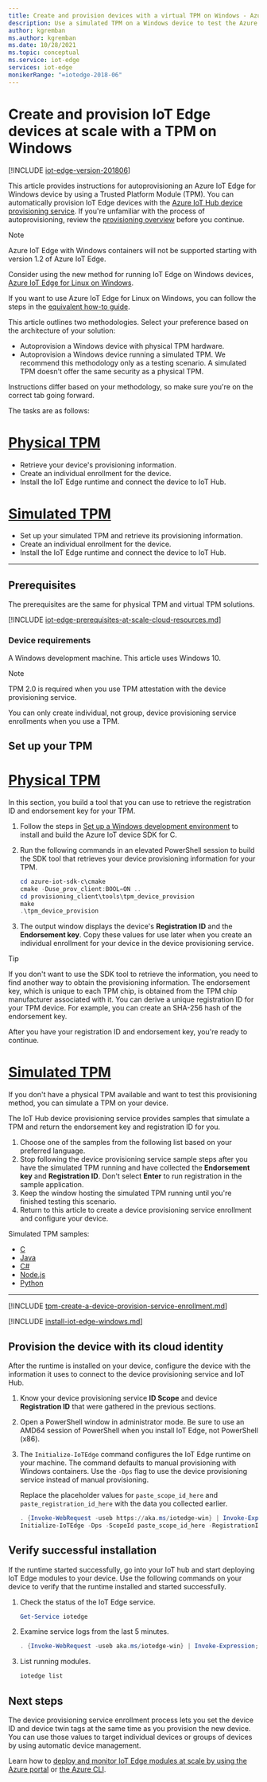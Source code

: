 ```yaml
---
title: Create and provision devices with a virtual TPM on Windows - Azure IoT Edge | Microsoft Docs 
description: Use a simulated TPM on a Windows device to test the Azure device provisioning service for Azure IoT Edge
author: kgremban
ms.author: kgremban
ms.date: 10/28/2021
ms.topic: conceptual
ms.service: iot-edge
services: iot-edge
monikerRange: "=iotedge-2018-06"
---
```


# Create and provision IoT Edge devices at scale with a TPM on Windows

[!INCLUDE [iot-edge-version-201806](../../includes/iot-edge-version-201806.md)]

This article provides instructions for autoprovisioning an Azure IoT Edge for Windows device by using a Trusted Platform Module (TPM). You can automatically provision IoT Edge devices with the [Azure IoT Hub device provisioning service](../iot-dps/index.yml). If you're unfamiliar with the process of autoprovisioning, review the [provisioning overview](../iot-dps/about-iot-dps.md#provisioning-process) before you continue.

>[!NOTE]
>Azure IoT Edge with Windows containers will not be supported starting with version 1.2 of Azure IoT Edge.
>
>Consider using the new method for running IoT Edge on Windows devices, [Azure IoT Edge for Linux on Windows](iot-edge-for-linux-on-windows.md).
>
>If you want to use Azure IoT Edge for Linux on Windows, you can follow the steps in the [equivalent how-to guide](how-to-provision-devices-at-scale-linux-on-windows-tpm.md).

This article outlines two methodologies. Select your preference based on the architecture of your solution:

- Autoprovision a Windows device with physical TPM hardware.
- Autoprovision a Windows device running a simulated TPM. We recommend this methodology only as a testing scenario. A simulated TPM doesn't offer the same security as a physical TPM.

Instructions differ based on your methodology, so make sure you're on the correct tab going forward.

The tasks are as follows:

# [Physical TPM](#tab/physical-tpm)

* Retrieve your device's provisioning information.
* Create an individual enrollment for the device.
* Install the IoT Edge runtime and connect the device to IoT Hub.

# [Simulated TPM](#tab/simulated-tpm)

* Set up your simulated TPM and retrieve its provisioning information.
* Create an individual enrollment for the device.
* Install the IoT Edge runtime and connect the device to IoT Hub.

---

## Prerequisites

The prerequisites are the same for physical TPM and virtual TPM solutions.

<!-- Cloud resources prerequisites H3 and content -->
[!INCLUDE [iot-edge-prerequisites-at-scale-cloud-resources.md](../../includes/iot-edge-prerequisites-at-scale-cloud-resources.md)]

### Device requirements

A Windows development machine. This article uses Windows 10.

> [!NOTE]
> TPM 2.0 is required when you use TPM attestation with the device provisioning service.
>
> You can only create individual, not group, device provisioning service enrollments when you use a TPM.

## Set up your TPM

# [Physical TPM](#tab/physical-tpm)

In this section, you build a tool that you can use to retrieve the registration ID and endorsement key for your TPM.

1. Follow the steps in [Set up a Windows development environment](https://github.com/Azure/azure-iot-sdk-c/blob/master/doc/devbox_setup.md#set-up-a-windows-development-environment) to install and build the Azure IoT device SDK for C.

1. Run the following commands in an elevated PowerShell session to build the SDK tool that retrieves your device provisioning information for your TPM.

   ```powershell
   cd azure-iot-sdk-c\cmake
   cmake -Duse_prov_client:BOOL=ON ..
   cd provisioning_client\tools\tpm_device_provision
   make
   .\tpm_device_provision
   ```

1. The output window displays the device's **Registration ID** and the **Endorsement key**. Copy these values for use later when you create an individual enrollment for your device in the device provisioning service.

> [!TIP]
> If you don't want to use the SDK tool to retrieve the information, you need to find another way to obtain the provisioning information. The endorsement key, which is unique to each TPM chip, is obtained from the TPM chip manufacturer associated with it. You can derive a unique registration ID for your TPM device. For example, you can create an SHA-256 hash of the endorsement key.

After you have your registration ID and endorsement key, you're ready to continue.

# [Simulated TPM](#tab/simulated-tpm)

If you don't have a physical TPM available and want to test this provisioning method, you can simulate a TPM on your device.

The IoT Hub device provisioning service provides samples that simulate a TPM and return the endorsement key and registration ID for you.

1. Choose one of the samples from the following list based on your preferred language.
1. Stop following the device provisioning service sample steps after you have the simulated TPM running and have collected the **Endorsement key** and **Registration ID**. Don't select **Enter** to run registration in the sample application.
1. Keep the window hosting the simulated TPM running until you're finished testing this scenario.
1. Return to this article to create a device provisioning service enrollment and configure your device.

Simulated TPM samples:

* [C](../iot-dps/quick-create-simulated-device-tpm.md)
* [Java](../iot-dps/quick-create-simulated-device-tpm.md)
* [C#](../iot-dps/quick-create-simulated-device-tpm.md)
* [Node.js](../iot-dps/quick-create-simulated-device-tpm.md)
* [Python](../iot-dps/quick-create-simulated-device-tpm.md)

---

<!-- Create an enrollment for your device using TPM provisioning information H2 and content -->
[!INCLUDE [tpm-create-a-device-provision-service-enrollment.md](../../includes/tpm-create-a-device-provision-service-enrollment.md)]

<!-- Install IoT Edge on Windows H2 and content -->
[!INCLUDE [install-iot-edge-windows.md](../../includes/iot-edge-install-windows.md)]

## Provision the device with its cloud identity

After the runtime is installed on your device, configure the device with the information it uses to connect to the device provisioning service and IoT Hub.

1. Know your device provisioning service **ID Scope** and device **Registration ID** that were gathered in the previous sections.

1. Open a PowerShell window in administrator mode. Be sure to use an AMD64 session of PowerShell when you install IoT Edge, not PowerShell (x86).

1. The `Initialize-IoTEdge` command configures the IoT Edge runtime on your machine. The command defaults to manual provisioning with Windows containers. Use the `-Dps` flag to use the device provisioning service instead of manual provisioning.

   Replace the placeholder values for `paste_scope_id_here` and `paste_registration_id_here` with the data you collected earlier.

   ```powershell
   . {Invoke-WebRequest -useb https://aka.ms/iotedge-win} | Invoke-Expression; `
   Initialize-IoTEdge -Dps -ScopeId paste_scope_id_here -RegistrationId paste_registration_id_here
   ```

## Verify successful installation

If the runtime started successfully, go into your IoT hub and start deploying IoT Edge modules to your device. Use the following commands on your device to verify that the runtime installed and started successfully.

1. Check the status of the IoT Edge service.

    ```powershell
    Get-Service iotedge
    ```

1. Examine service logs from the last 5 minutes.

    ```powershell
    . {Invoke-WebRequest -useb aka.ms/iotedge-win} | Invoke-Expression; Get-IoTEdgeLog
    ```

1. List running modules.

    ```powershell
    iotedge list
    ```

## Next steps

The device provisioning service enrollment process lets you set the device ID and device twin tags at the same time as you provision the new device. You can use those values to target individual devices or groups of devices by using automatic device management.

Learn how to [deploy and monitor IoT Edge modules at scale by using the Azure portal](how-to-deploy-at-scale.md) or [the Azure CLI](how-to-deploy-cli-at-scale.md).
